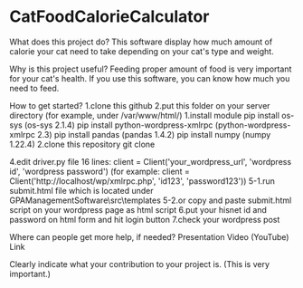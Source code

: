 # CatFoodCalorieCalculator
What does this project do? 
  This software display how much amount of calorie your cat need to take depending on your cat's type and weight.

Why is this project useful? 
  Feeding proper amount of food is very important for your cat's health. If you use this software, you can know how much you need to feed.

How to get started?
  1.clone this github
  2.put this folder on your server directory (for example, under /var/www/html/)
  1.install module
    pip install os-sys (os-sys 2.1.4)
    pip install python-wordpress-xmlrpc (python-wordpress-xmlrpc 2.3)
    pip install pandas (pandas 1.4.2)
    pip install numpy (numpy 1.22.4)
  2.clone this repository
    git clone 
    
  4.edit driver.py file
    16 lines: client = Client('your_wordpress_url', 'wordpress id', 'wordpress password')
    (for example: client = Client('http://localhost/wp/xmlrpc.php', 'id123', 'password123'))
  5-1.run submit.html file which is located under GPAManagementSoftware\src\templates
  5-2.or copy and paste submit.html script on your wordpress page as html script
  6.put your hisnet id and password on html form and hit login button
  7.check your wordpress post

Where can people get more help, if needed? Presentation Video (YouTube) Link
  
Clearly indicate what your contribution to your project is. (This is very important.)
  
